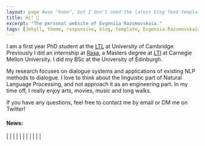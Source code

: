 ```yaml
---
layout: page #was "home", but I don't need the latest blog feed template on the homepage
title: Hi! 👋
excerpt: "The personal website of Evgeniia Razumovskaia."
tags: [Jekyll, theme, responsive, blog, template, Evgeniia-Razumovskaia, research, NLP, dialogue systems]
---
```


I am a first year PhD student at the [LTL](http://ltl.mml.cam.ac.uk/) at University of Cambridge. Previously I did an internship at [Rasa](https://rasa.com/), a Masters degree at [LTI](https://www.lti.cs.cmu.edu/) at Carnegie Mellon University. I did my BSc at the University of Edinburgh. 

My research focuses on dialogue systems and applications of existing NLP methods to dialogue. I love to think about the linguistic part of Natural Language Processing, and not approach it as an engineering part. In my time off, I really enjoy arts, movies, music and long walks. 

If you have any questions, feel free to contact me by email or DM me on Twitter!  



#### News:

|
|
|
|
|
|
|
|
|
|
|


<!--
<p class="rss-subscribe">Subscribe <a href="{{ "/feed.xml" | prepend: site.baseurl }}" target="_blank">via RSS</a>.</p>
-->
